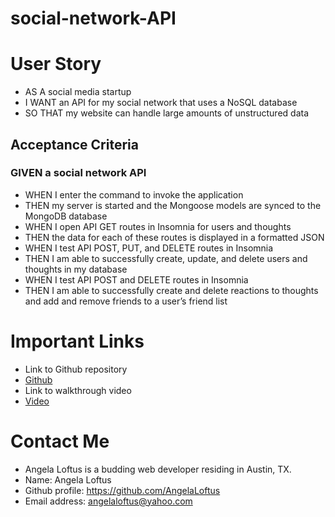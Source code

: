 # social-network-API

# User Story
- AS A social media startup
- I WANT an API for my social network that uses a NoSQL database
- SO THAT my website can handle large amounts of unstructured data

## Acceptance Criteria
### GIVEN a social network API
- WHEN I enter the command to invoke the application
- THEN my server is started and the Mongoose models are synced to the MongoDB database
- WHEN I open API GET routes in Insomnia for users and thoughts
- THEN the data for each of these routes is displayed in a formatted JSON
- WHEN I test API POST, PUT, and DELETE routes in Insomnia
- THEN I am able to successfully create, update, and delete users and thoughts in my database
- WHEN I test API POST and DELETE routes in Insomnia
- THEN I am able to successfully create and delete reactions to thoughts and add and remove friends to a user’s friend list


# Important Links 
- Link to Github repository
- [Github](https://github.com/AngelaLoftus/social-network-API) 
- Link to walkthrough video 
- [Video](https://watch.screencastify.com/v/QjQER1WpT2w4iFXRLBrZ)

# Contact Me
- Angela Loftus is a budding web developer residing in Austin, TX.
- Name: Angela Loftus
- Github profile: https://github.com/AngelaLoftus 
- Email address: angelaloftus@yahoo.com 